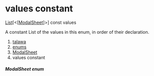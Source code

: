 
<div>

# values constant

</div>


[List](https://api.flutter.dev/flutter/dart-core/List-class.html)[\<[[ModalSheet](../../enums_enums/ModalSheet.html)]\>]
const values



A constant List of the values in this enum, in order of their
declaration.







1.  [talawa](../../index.html)
2.  [enums](../../enums_enums/)
3.  [ModalSheet](../../enums_enums/ModalSheet.html)
4.  values constant

##### ModalSheet enum







